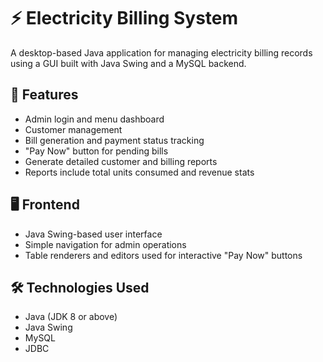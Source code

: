 # ⚡ Electricity Billing System

A desktop-based Java application for managing electricity billing records using a GUI built with Java Swing and a MySQL backend.

## 📌 Features

- Admin login and menu dashboard  
- Customer management  
- Bill generation and payment status tracking  
- "Pay Now" button for pending bills  
- Generate detailed customer and billing reports  
- Reports include total units consumed and revenue stats

## 🖥️ Frontend

- Java Swing-based user interface  
- Simple navigation for admin operations  
- Table renderers and editors used for interactive "Pay Now" buttons

## 🛠️ Technologies Used

- Java (JDK 8 or above)  
- Java Swing  
- MySQL  
- JDBC  
